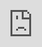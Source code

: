 ```yaml
---
layout: blank
title: D4 sorption in MOFs
permalink: /mof4d4/
---
```


<style type="text/css" media="screen">
 .iframe-container iframe {
   border: 0;
   height: 100%;
   width: 100%;
   left: 0;
   top: 0;
   position: absolute;
}
</style>

<div class="iframe-container">
    <iframe id="d4-explorer"
        title="Inline App From Heroku"
        src="https://mof4d4.herokuapp.com/" allowfullscreen>
    </iframe>
</div>
